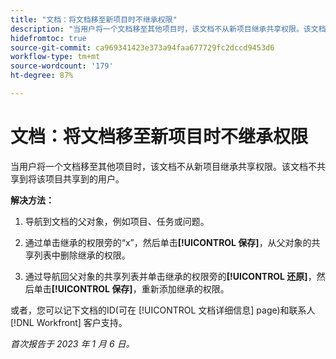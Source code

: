 ```yaml
---
title: "文档：将文档移至新项目时不继承权限"
description: "当用户将一个文档移至其他项目时，该文档不从新项目继承共享权限。该文档不共享到将该项目共享到的用户。"
hidefromtoc: true
source-git-commit: ca969341423e373a94faa677729fc2dccd9453d6
workflow-type: tm+mt
source-wordcount: '179'
ht-degree: 87%

---
```



# 文档：将文档移至新项目时不继承权限

<!-- This Known Issue is on the TOC for both Workfront and Workfront Proof-->

<!--This issue has been closed as won't fix, but no reason.-->

当用户将一个文档移至其他项目时，该文档不从新项目继承共享权限。该文档不共享到将该项目共享到的用户。

**解决方法：**

1. 导航到文档的父对象，例如项目、任务或问题。

1. 通过单击继承的权限旁的“x”，然后单击&#x200B;**[!UICONTROL 保存]**，从父对象的共享列表中删除继承的权限。

1. 通过导航回父对象的共享列表并单击继承的权限旁的&#x200B;**[!UICONTROL 还原]**，然后单击&#x200B;**[!UICONTROL 保存]**，重新添加继承的权限。

或者，您可以记下文档的ID(可在 [!UICONTROL 文档详细信息] page)和联系人 [!DNL Workfront] 客户支持。

_首次报告于 2023 年 1 月 6 日。_

